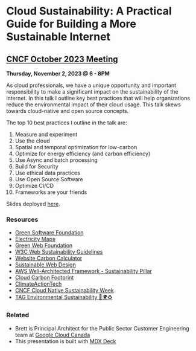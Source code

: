 # Cloud Sustainability: A Practical Guide for Building a More Sustainable Internet 

## [CNCF October 2023 Meeting](https://community.cncf.io/events/details/cncf-ottawa-presents-kubecon-recap-cncf-sustainability-karpenter-gke-autopilot-and-more/)

**Thursday, November 2, 2023  @ 6 - 8PM**

As cloud professionals, we have a unique opportunity and important responsibility to make a significant impact on the sustainability of the internet. In this talk I outline key best practices that will help organizations reduce the environmental impact of their cloud usage. This talk skews towards cloud-native and open source concepts. 

The top 10 best practices I outline in the talk are: 

1. Measure and experiment
2. Use the cloud
3. Spatial and temporal optimization for low-carbon
4. Optimize for energy efficiency (and carbon efficiency)
5. Use Async and batch processing
6. Build for Security
7. Use ethical data practices
8. Use Open Source Software
9. Optimize CI/CD
10. Frameworks are your friends


Slides deployed [here](http://cncf-cloud-sustainability.tackaberry.dev/).


### Resources

- [Green Software Foundation](https://greensoftware.foundation/)
- [Electricity Maps](https://app.electricitymaps.com/map)
- [Green Web Foundation](https://www.thegreenwebfoundation.org/)
- [W3C Web Sustainability Guidelines](https://w3c.github.io/sustyweb/)
- [Website Carbon Calculator](https://www.websitecarbon.com/)
- [Sustainable Web Design](https://sustainablewebdesign.org/)
- [AWS Well-Architected Framework - Sustainability Pillar](https://docs.aws.amazon.com/wellarchitected/latest/sustainability-pillar/sustainability-pillar.html)
- [Cloud Carbon Footprint](https://www.cloudcarbonfootprint.org/)
- [ClimateActionTech](https://climateaction.tech/)
- [CNCF Cloud Native Sustainability Week](https://tag-env-sustainability.cncf.io/cloud-native-sustainability-week/)
- [TAG Environmental Sustainability 🌳🌍♻️](https://github.com/cncf/tag-env-sustainability)

### Related

- Brett is Principal Architect for the Public Sector Customer Engineering team at [Google Cloud Canada](https://www.google.com)
- This presentation is built with [MDX Deck](https://github.com/jxnblk/mdx-deck)



